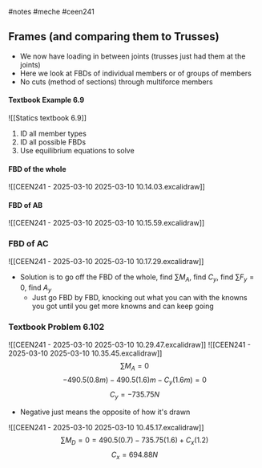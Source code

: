 #notes #meche  #ceen241

## Frames (and comparing them to Trusses)
- We now have loading in between joints (trusses just had them at the joints)
- Here we look at FBDs of individual members or of groups of members
- No cuts (method of sections) through multiforce members

#### Textbook Example 6.9
![[Statics textbook 6.9]]
1. ID all member types
2. ID all possible FBDs 
3. Use equilibrium equations to solve

#### FBD of the whole
![[CEEN241 - 2025-03-10 2025-03-10 10.14.03.excalidraw]]
#### FBD of AB
![[CEEN241 - 2025-03-10 2025-03-10 10.15.59.excalidraw]]
### FBD of AC
![[CEEN241 - 2025-03-10 2025-03-10 10.17.29.excalidraw]]
- Solution is to go off the FBD of the whole, find $\sum M_{A}$, find $C_{y}$, find $\sum F_{y}=0$, find $A_{y}$
	- Just go FBD by FBD, knocking out what you can with the knowns you got until you get more knowns and can keep going

### Textbook Problem 6.102
![[CEEN241 - 2025-03-10 2025-03-10 10.29.47.excalidraw]]
![[CEEN241 - 2025-03-10 2025-03-10 10.35.45.excalidraw]]
$$
\sum M_{A}=0
$$
$$
-490.5(0.8m)-490.5(1.6)m - C_{y}(1.6m)=0
$$
$$
C_{y}=-735.75N
$$
- Negative just means the opposite of how it's drawn 

![[CEEN241 - 2025-03-10 2025-03-10 10.45.17.excalidraw]]
$$
\sum M_{D}=0=490.5(0.7)-735.75(1.6)+C_{x}(1.2)
$$
$$
C_{x}=694.88N
$$
